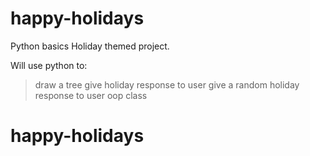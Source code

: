 # happy-holidays
Python basics Holiday themed project. 

Will use python to:

> draw a tree
>give holiday response to user
>give a random holiday response to user
>oop class
# happy-holidays
